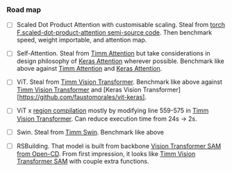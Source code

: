 ### Road map
- [ ] Scaled Dot Product Attention with customisable scaling. Steal from [torch F.scaled-dot-product-attention semi-source code](https://pytorch.org/docs/stable/generated/torch.nn.functional.scaled_dot_product_attention.html#torch.nn.functional.scaled_dot_product_attention). Then benchmark speed, weight importable, and attention map.
- [ ] Self-Attention.  Steal from [Timm Attention](https://github.com/huggingface/pytorch-image-models/blob/main/timm/models/vision_transformer.py#L58) but take considerations in design philosophy of [Keras Attention](https://github.com/keras-team/keras/blob/v3.3.3/keras/src/layers/attention/attention.py#L8) wherever possible. Benchmark like above against [Timm Attention](https://github.com/huggingface/pytorch-image-models/blob/main/timm/models/vision_transformer.py#L58) and [Keras Attention](https://github.com/keras-team/keras/blob/v3.3.3/keras/src/layers/attention/attention.py#L8).
- [ ] ViT. Steal from [Timm Vision Transformer](https://github.com/huggingface/pytorch-image-models/blob/main/timm/models/vision_transformer.py). Benchmark like above against [Timm Vision Transformer](https://github.com/huggingface/pytorch-image-models/blob/main/timm/models/vision_transformer.py) and [Keras Vision Transformer][https://github.com/faustomorales/vit-keras].
- [ ] ViT x [region compilation](https://pytorch.org/tutorials/recipes/regional_compilation.html) mostly by modifying line 559-575 in [Timm Vision Transformer](https://github.com/huggingface/pytorch-image-models/blob/main/timm/models/vision_transformer.py#L559). Can reduce execution time from 24s -> 2s.
- [ ] Swin. Steal from [Timm Swin](https://github.com/huggingface/pytorch-image-models/blob/main/timm/models/swin_transformer.py). Benchmark like above
- [ ] RSBuilding. That model is built from backbone [Vision Transformer SAM from Open-CD](https://github.com/Meize0729/RSBuilding/blob/main/opencd/models/backbones/vit_sam_normal.py). From first impression, it looks like [Timm Vision Transformer SAM](https://github.com/Meize0729/RSBuilding/blob/main/opencd/models/backbones/vit_sam_normal.py) with couple extra functions.

